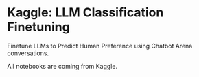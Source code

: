 # Kaggle: LLM Classification Finetuning

Finetune LLMs to Predict Human Preference using Chatbot Arena conversations.

All notebooks are coming from Kaggle.
